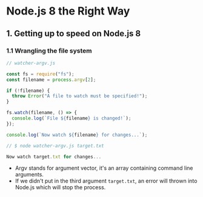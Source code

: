# Node.js 8 the Right Way

## 1. Getting up to speed on Node.js 8

### 1.1 Wrangling the file system

```js
// watcher-argv.js

const fs = require("fs");
const filename = process.argv[2];

if (!filename) {
  throw Error("A file to watch must be specified!");
}

fs.watch(filename, () => {
  console.log(`File ${filename} is changed!`);
});

console.log(`Now watch ${filename} for changes...`);
```

```js
// $ node watcher-argv.js target.txt

Now watch target.txt for changes...
```

- Argv stands for argument vector, it's an array containing command line arguments.
- If we didn't put in the third argument `target.txt`, an error will thrown into Node.js which will stop the process.





